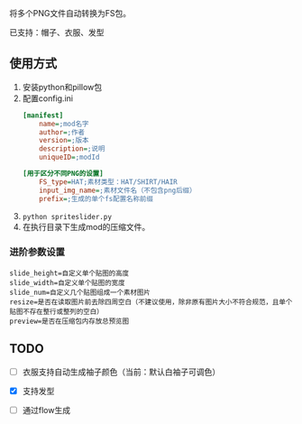 将多个PNG文件自动转换为FS包。

已支持：帽子、衣服、发型

## 使用方式
1. 安装python和pillow包
2. 配置config.ini
    ```ini
   [manifest]
        name=;mod名字
        author=;作者
        version=;版本
        description=;说明
        uniqueID=;modId

    [用于区分不同PNG的设置]
        FS_type=HAT;素材类型：HAT/SHIRT/HAIR
        input_img_name=;素材文件名（不包含png后缀）
        prefix=;生成的单个fs配置名称前缀
   ```
3. `python spriteslider.py`
4. 在执行目录下生成mod的压缩文件。

### 进阶参数设置
```
slide_height=自定义单个贴图的高度
slide_width=自定义单个贴图的宽度
slide_num=自定义几个贴图组成一个素材图片
resize=是否在读取图片前去除四周空白（不建议使用，除非原有图片大小不符合规范，且单个贴图不存在整行或整列的空白）
preview=是否在压缩包内存放总预览图
```

## TODO
- [ ] 衣服支持自动生成袖子颜色（当前：默认白袖子可调色）

- [x] 支持发型

- [ ] 通过flow生成